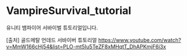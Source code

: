 # VampireSurvival_tutorial
유니티 뱀파이어 서바이벌 튜토리얼입니다. 


[출처]
골드메탈 언데드 서바이버 튜토리얼
https://www.youtube.com/watch?v=MmW166cHj54&list=PLO-mt5Iu5TeZF8xMHqtT_DhAPKmjF6i3x
